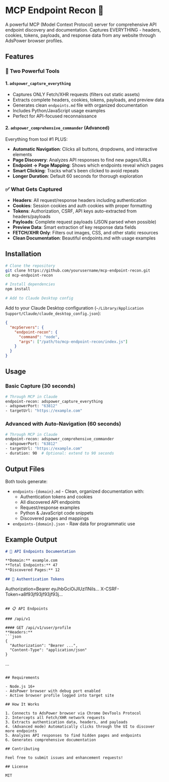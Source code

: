 # MCP Endpoint Recon 🎯

A powerful MCP (Model Context Protocol) server for comprehensive API endpoint discovery and documentation. Captures EVERYTHING - headers, cookies, tokens, payloads, and response data from any website through AdsPower browser profiles.

## Features

### 🚀 Two Powerful Tools

#### 1. `adspower_capture_everything`
- Captures ONLY Fetch/XHR requests (filters out static assets)
- Extracts complete headers, cookies, tokens, payloads, and preview data
- Generates clean `endpoints.md` file with organized documentation
- Includes Python/JavaScript usage examples
- Perfect for API-focused reconnaissance

#### 2. `adspower_comprehensive_commander` (Advanced)
Everything from tool #1 PLUS:
- **Automatic Navigation**: Clicks all buttons, dropdowns, and interactive elements
- **Page Discovery**: Analyzes API responses to find new pages/URLs
- **Endpoint → Page Mapping**: Shows which endpoints reveal which pages
- **Smart Clicking**: Tracks what's been clicked to avoid repeats
- **Longer Duration**: Default 60 seconds for thorough exploration

### ✅ What Gets Captured

- **Headers**: All request/response headers including authentication
- **Cookies**: Session cookies and auth cookies with proper formatting
- **Tokens**: Authorization, CSRF, API keys auto-extracted from headers/payloads
- **Payloads**: Complete request payloads (JSON parsed when possible)
- **Preview Data**: Smart extraction of key response data fields
- **FETCH/XHR Only**: Filters out images, CSS, and other static resources
- **Clean Documentation**: Beautiful endpoints.md with usage examples

## Installation

```bash
# Clone the repository
git clone https://github.com/yourusername/mcp-endpoint-recon.git
cd mcp-endpoint-recon

# Install dependencies
npm install

# Add to Claude Desktop config
```

Add to your Claude Desktop configuration (`~/Library/Application Support/Claude/claude_desktop_config.json`):

```json
{
  "mcpServers": {
    "endpoint-recon": {
      "command": "node",
      "args": ["/path/to/mcp-endpoint-recon/index.js"]
    }
  }
}
```

## Usage

### Basic Capture (30 seconds)
```bash
# Through MCP in Claude
endpoint-recon: adspower_capture_everything
- adspowerPort: "63812"
- targetUrl: "https://example.com"
```

### Advanced with Auto-Navigation (60 seconds)
```bash
# Through MCP in Claude
endpoint-recon: adspower_comprehensive_commander
- adspowerPort: "63812"
- targetUrl: "https://example.com"
- duration: 90  # Optional: extend to 90 seconds
```

## Output Files

Both tools generate:
- `endpoints-{domain}.md` - Clean, organized documentation with:
  - Authentication tokens and cookies
  - All discovered API endpoints
  - Request/response examples
  - Python & JavaScript code snippets
  - Discovered pages and mappings
- `endpoints-{domain}.json` - Raw data for programmatic use

## Example Output

```markdown
# 📡 API Endpoints Documentation

**Domain:** example.com
**Total Endpoints:** 47
**Discovered Pages:** 12

## 🔐 Authentication Tokens

```
Authorization=Bearer eyJhbGciOiJIUzI1NiIs...
X-CSRF-Token=a8f93jf93jf93jf93j...
```

## 📋 API Endpoints

### /api/v1

#### GET /api/v1/user/profile
**Headers:**
```json
{
  "Authorization": "Bearer ...",
  "Content-Type": "application/json"
}
```
...
```

## Requirements

- Node.js 16+
- AdsPower browser with debug port enabled
- Active browser profile logged into target site

## How It Works

1. Connects to AdsPower browser via Chrome DevTools Protocol
2. Intercepts all Fetch/XHR network requests
3. Extracts authentication data, headers, and payloads
4. (Advanced mode) Automatically clicks through the UI to discover more endpoints
5. Analyzes API responses to find hidden pages and endpoints
6. Generates comprehensive documentation

## Contributing

Feel free to submit issues and enhancement requests!

## License

MIT